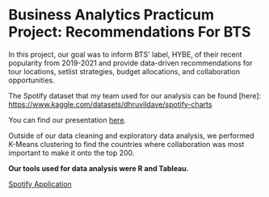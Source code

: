 # Business Analytics Practicum Project: Recommendations For BTS

In this project, our goal was to inform BTS' label, HYBE, of their recent popularity from 2019-2021 and provide data-driven recommendations for tour locations, setlist
strategies, budget allocations, and collaboration opportunities. 

The Spotify dataset that my team used for our analysis can be found [here]: https://www.kaggle.com/datasets/dhruvildave/spotify-charts 

You can find our presentation [here](https://docs.google.com/presentation/d/1LM8if6JyuBvRmr4JiWQEqpTvsapHo6berhHbBW5MarM/edit?usp=sharing). 

Outside of our data cleaning and exploratory data analysis, we performed K-Means clustering to find the countries where collaboration was most important to make it onto the top 200.

**Our tools used for data analysis were R and Tableau.**

[Spotify Application](https://github.com/Lvroosa/Luke-Roosa-Projects/tree/main/Spotify%20Application#spotify-application)
